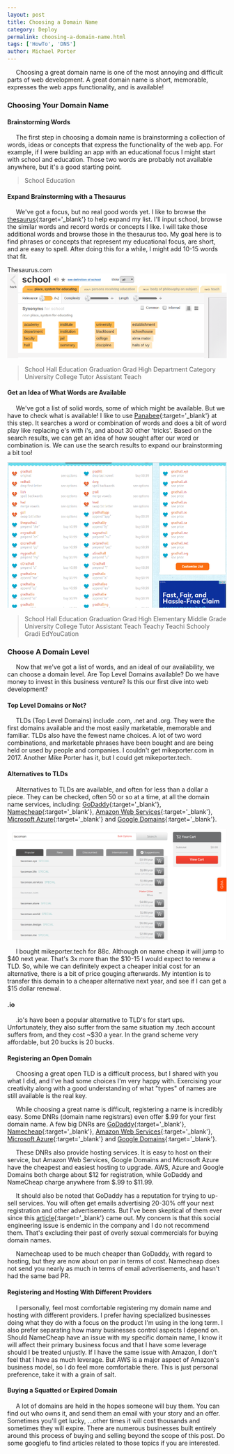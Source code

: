 ```yaml
---
layout: post
title: Choosing a Domain Name
category: Deploy
permalink: choosing-a-domain-name.html
tags: ['HowTo', 'DNS']
author: Michael Porter
---
```


&nbsp;&nbsp;&nbsp;&nbsp;&nbsp;Choosing a great domain name is one of the most annoying and difficult parts of web development. A great domain name is short, memorable, expresses the web apps functionality, and is available!

<!-- more -->

### Choosing Your Domain Name

#### Brainstorming Words

&nbsp;&nbsp;&nbsp;&nbsp;&nbsp;The first step in choosing a domain name is brainstorming a collection of words, ideas or concepts that express the functionality of the web app. For example, if I were building an app with an educational focus I might start with school and education. Those two words are probably not available anywhere, but it's a good starting point.

> School Education

#### Expand Brainstorming with a Thesaurus

&nbsp;&nbsp;&nbsp;&nbsp;&nbsp;We've got a focus, but no real good words yet. I like to browse the [thesaurus](http://www.thesaurus.com/){:target='_blank'} to help expand my list. I'll input school, browse the similar words and record words or concepts I like. I will take those additional words and browse those in the thesaurus too. My goal here is to find phrases or concepts that represent my educational focus, are short, and are easy to spell. After doing this for a while, I might add 10-15 words that fit.

Thesaurus.com
![Thesaurus Example](/../../images/posts/choosing-a-domain-name/thesaurus.png)

> School Hall Education Graduation Grad High Department Category
> University College Tutor Assistant Teach

#### Get an Idea of What Words are Available

&nbsp;&nbsp;&nbsp;&nbsp;&nbsp;We've got a list of solid words, some of which might be available. But we have to check what is available! I like to use [Panabee](www.panabee.com){:target='_blank'} at this step. It searches a word or combination of words and does a bit of word play like replacing e's with i's, and about 30 other 'tricks'. Based on the search results, we can get an idea of how sought after our word or combination is. We can use the search results to expand our brainstorming a bit too!

![Panabee Example](/../../images/posts/choosing-a-domain-name/panabee.png)

> School Hall Education Graduation Grad High Elementary Middle Grade
> University College Tutor Assistant Teach Teachy Teachi Schooly Gradi EdYouCation

### Choose A Domain Level

&nbsp;&nbsp;&nbsp;&nbsp;&nbsp;Now that we've got a list of words, and an ideal of our availability, we can choose a domain level. Are Top Level Domains available? Do we have money to invest in this business venture? Is this our first dive into web development?

#### Top Level Domains or Not?

&nbsp;&nbsp;&nbsp;&nbsp;&nbsp;TLDs (Top Level Domains) include .com, .net and .org. They were the first domains available and the most easily marketable, memorable and familiar. TLDs also have the fewest name choices. A lot of two word combinations, and marketable phrases have been bought and are being held or used by people and companies. I couldn't get mikeporter.com in 2017. Another Mike Porter has it, but I could get mikeporter.tech.

#### Alternatives to TLDs

&nbsp;&nbsp;&nbsp;&nbsp;&nbsp;Alternatives to TLDs are available, and often for less than a dollar a piece. They can be checked, often 50 or so at a time, at all the domain name services, including: [GoDaddy](https://www.godaddy.com/){:target='_blank'}, [Namecheap](https://www.namecheap.com/){:target='_blank'}, [Amazon Web Services](https://aws.amazon.com/route53/){:target='_blank'}, [Microsoft Azure](https://azure.microsoft.com/en-us/services/dns/){:target='_blank'} and [Google Domains](https://domains.google/){:target='_blank'}.

![Batch Search Example](/../../images/posts/choosing-a-domain-name/namecheap.png)

&nbsp;&nbsp;&nbsp;&nbsp;&nbsp;I bought mikeporter.tech for 88c. Although on name cheap it will jump to $40 next year. That's 3x more than the $10-15 I would expect to renew a TLD. So, while we can definitely expect a cheaper initial cost for an alternative, there is a bit of price gouging afterwards. My intention is to transfer this domain to a cheaper alternative next year, and see if I can get a $15 dollar renewal.

#### .io

&nbsp;&nbsp;&nbsp;&nbsp;&nbsp;.io's have been a popular alternative to TLD's for start ups. Unfortunately, they also suffer from the same situation my .tech account suffers from, and they cost ~$30 a year. In the grand scheme very affordable, but 20 bucks is 20 bucks.

#### Registering an Open Domain

&nbsp;&nbsp;&nbsp;&nbsp;&nbsp;Choosing a great open TLD is a difficult process, but I shared with you what I did, and I've had some choices I'm very happy with. Exercising your creativity along with a good understanding of what "types" of names are still available is the real key.


&nbsp;&nbsp;&nbsp;&nbsp;&nbsp;While choosing a great name is difficult, registering a name is incredibly easy. Some DNRs (domain name registrars) even offer $.99 for your first domain name. A few big DNRs are [GoDaddy](https://www.godaddy.com/){:target='_blank'}, [Namecheap](https://www.namecheap.com/){:target='_blank'}, [Amazon Web Services](https://aws.amazon.com/route53/){:target='_blank'}, [Microsoft Azure](https://azure.microsoft.com/en-us/services/dns/){:target='_blank'} and [Google Domains](https://domains.google/){:target='_blank'}.

&nbsp;&nbsp;&nbsp;&nbsp;&nbsp;These DNRs also provide hosting services. It is easy to host on their service, but Amazon Web Services, Google Domains and Microsoft Azure have the cheapest and easiest hosting to upgrade. AWS, Azure and Google Domains both charge about $12 for registration, while GoDaddy and NameCheap charge anywhere from $.99 to $11.99.

&nbsp;&nbsp;&nbsp;&nbsp;&nbsp;It should also be noted that GoDaddy has a reputation for trying to up-sell services. You will often get emails advertising 20-30% off your next registration and other advertisements. But I've been skeptical of them ever since this [article](https://medium.com/@N/how-i-lost-my-50-000-twitter-username-24eb09e026dd){:target='_blank'} came out. My concern is that this social engineering issue is endemic in the company and I do not recommend them. That's excluding their past of overly sexual commercials for buying domain names.

&nbsp;&nbsp;&nbsp;&nbsp;&nbsp;Namecheap used to be much cheaper than GoDaddy, with regard to hosting, but they are now about on par in terms of cost. Namecheap does not send you nearly as much in terms of email advertisements, and hasn't had the same bad PR.

#### Registering and Hosting With Different Providers

&nbsp;&nbsp;&nbsp;&nbsp;&nbsp;I personally, feel most comfortable registering my domain name and hosting with different providers. I prefer having specialized businesses doing what they do with a focus on the product I'm using in the long term. I also prefer separating how many businesses control aspects I depend on. Should NameCheap have an issue with my specific domain name, I know it will affect their primary business focus and that I have some leverage should I be treated unjustly. If I have the same issue with Amazon, I don't feel that I have as much leverage. But AWS is a major aspect of Amazon's business model, so I do feel more comfortable there. This is just personal preference, take it with a grain of salt.

#### Buying a Squatted or Expired Domain

&nbsp;&nbsp;&nbsp;&nbsp;&nbsp;A lot of domains are held in the hopes someone will buy them. You can find out who owns it, and send them an email with your story and an offer. Sometimes you'll get lucky, ...other times it will cost thousands and sometimes they will expire. There are numerous businesses built entirely around this process of buying and selling beyond the scope of this post. Do some googlefu to find articles related to those topics if you are interested.
